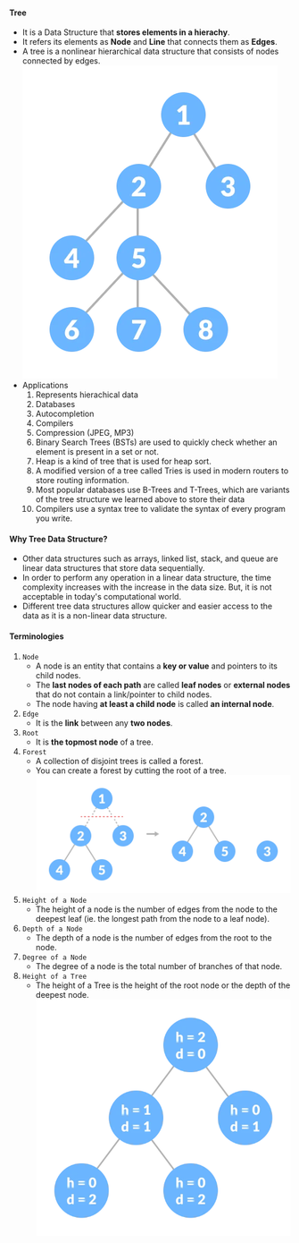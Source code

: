#### Tree

-   It is a Data Structure that **stores elements in a hierachy**.
-   It refers its elements as **Node** and **Line** that connects them as **Edges**.
-   A tree is a nonlinear hierarchical data structure that consists of nodes connected by edges.
    ![Big-O Notation](../assets/tree.webp)
-   Applications
    1. Represents hierachical data
    2. Databases
    3. Autocompletion
    4. Compilers
    5. Compression (JPEG, MP3)
    6. Binary Search Trees (BSTs) are used to quickly check whether an element is present in a set or not.
    7. Heap is a kind of tree that is used for heap sort.
    8. A modified version of a tree called Tries is used in modern routers to store routing information.
    9. Most popular databases use B-Trees and T-Trees, which are variants of the tree structure we learned above to store their data
    10. Compilers use a syntax tree to validate the syntax of every program you write.

#### Why Tree Data Structure?

-   Other data structures such as arrays, linked list, stack, and queue are linear data structures that store data sequentially.
-   In order to perform any operation in a linear data structure, the time complexity increases with the increase in the data size. But, it is not acceptable in today's computational world.
-   Different tree data structures allow quicker and easier access to the data as it is a non-linear data structure.

#### Terminologies

1. `Node`
    - A node is an entity that contains a **key or value** and pointers to its child nodes.
    - The **last nodes of each path** are called **leaf nodes** or **external nodes** that do not contain a link/pointer to child nodes.
    - The node having **at least a child node** is called **an internal node**.
2. `Edge`
    - It is the **link** between any **two nodes**.
3. `Root`
    - It is **the topmost node** of a tree.
4. `Forest`
    - A collection of disjoint trees is called a forest.
    - You can create a forest by cutting the root of a tree.
      ![Big-O Notation](../assets/forest.webp)
5. `Height of a Node`
    - The height of a node is the number of edges from the node to the deepest leaf (ie. the longest path from the node to a leaf node).
6. `Depth of a Node`
    - The depth of a node is the number of edges from the root to the node.
7. `Degree of a Node`
    - The degree of a node is the total number of branches of that node.
8. `Height of a Tree`
    - The height of a Tree is the height of the root node or the depth of the deepest node.
      ![Big-O Notation](../assets/tree_height-depth.webp)
